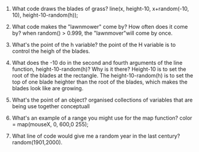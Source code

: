 1. What code draws the blades of grass?
  line(x, height-10, x+random(-10, 10), height-10-random(h));
2. What code makes the "lawnmower" come by? How often does it come by?
 when random() > 0.999, the "lawnmover"will come by once.
3. What's the point of the h variable?
  the point of the H variable is to control the heigh of the blades.
4. What does the -10 do in the second and fourth arguments of the line function, height-10-random(h)? Why is it there?
  Height-10 is to set the root of the blades at the rectangle. The height-10-random(h) is to set the top of one blade heighter than the root of the blades, which makes the blades look like are growing.


1. What's the point of an object?
 organised collections of variables that are being use together conceptuall
2. What's an example of a range you might use for the map function?
  color = map(mouseX, 0, 600,0 255);
3. What line of code would give me a random year in the last century?
  random(1901,2000).
